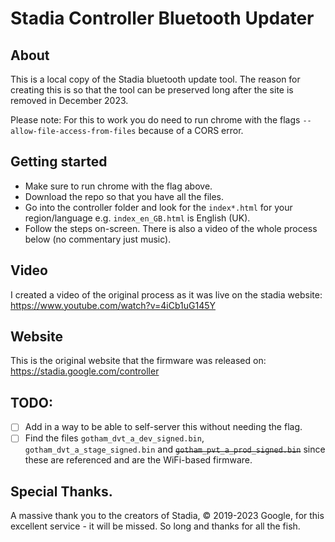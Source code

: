 # Stadia Controller Bluetooth Updater

## About
This is a local copy of the Stadia bluetooth update tool.
The reason for creating this is so that the tool can be preserved long after the site is removed in December 2023.

Please note: For this to work you do need to run chrome with the flags `--allow-file-access-from-files` because of a CORS error.

## Getting started
- Make sure to run chrome with the flag above.
- Download the repo so that you have all the files.
- Go into the controller folder and look for the `index*.html` for your region/language e.g. `index_en_GB.html` is English (UK).
- Follow the steps on-screen. There is also a video of the whole process below (no commentary just music).

## Video
I created a video of the original process as it was live on the stadia website: https://www.youtube.com/watch?v=4iCb1uG145Y

## Website
This is the original website that the firmware was released on: https://stadia.google.com/controller

## TODO:
- [ ] Add in a way to be able to self-server this without needing the flag.
- [ ] Find the files `gotham_dvt_a_dev_signed.bin`, `gotham_dvt_a_stage_signed.bin` and ~~`gotham_pvt_a_prod_signed.bin`~~ since these are referenced and are the WiFi-based firmware.

## Special Thanks.

A massive thank you to the creators of Stadia, © 2019-2023 Google, for this excellent service - it will be missed. So long and thanks for all the fish.
